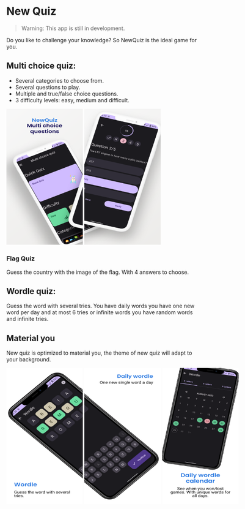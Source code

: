 # New Quiz

> Warning: This app is still in development.

Do you like to challenge your knowledge? So NewQuiz is the ideal game for you.

## Multi choice quiz:

- Several categories to choose from.
- Several questions to play.
- Multiple and true/false choice questions.
- 3 difficulty levels: easy, medium and difficult.

<div>
<img src="pictures/multichoice1.png" alt="Home multi choice quiz" width="200"/>
<img src="pictures/multichoice2.png" alt="Multi choice quiz" width="200"/>
</div>

### Flag Quiz

Guess the country with the image of the flag. With 4 answers to choose.
## Wordle quiz:

 Guess the word with several tries. You have daily words you have one new word per day and at most 6 tries or infinite words you have random words and infinite tries.

## Material you 

New quiz is optimized to material you, the theme of new quiz will adapt to your background.

<div class="vscroll-plot">
<img src="pictures/wordle1.png" alt="Wordle game photo 1" width="200"/>
<img src="pictures/wordle2.png" alt="Wordle game photo 2" width="200"/>
<img src="pictures/wordle3.png" alt="Wordle calendar" width="200"/>
</div>

<style>
.vscroll-plot {
    width: 700px;
    overflow-y: scroll;
    overflow-x: scroll;
}
</style>